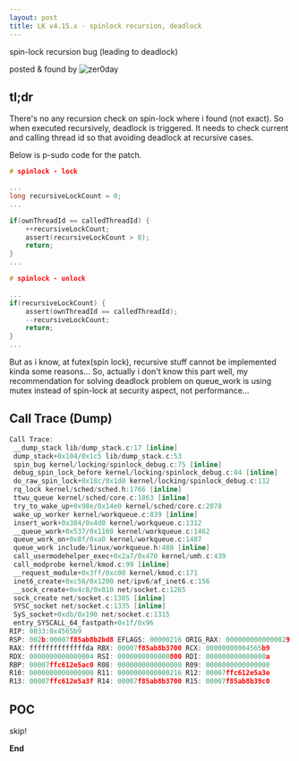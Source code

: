 ```yaml
---
layout: post
title: LK v4.15.x - spinlock recursion, deadlock
---
```


spin-lock recursion bug (leading to deadlock)

posted & found by ![zer0day](https://kozistr.github.io/)

## tl;dr
There's no any recursion check on spin-lock where i found (not exact). So when executed recursively, deadlock is triggered.
It needs to check current and calling thread id so that avoiding deadlock at recursive cases.

Below is p-sudo code for the patch.
```c
# spinlock - lock

...
long recursiveLockCount = 0;
...

if(ownThreadId == calledThreadId) {
	++recursiveLockCount;
	assert(recursiveLockCount > 0);
	return;
}
...

# spinlock - unlock

...
if(recursiveLockCount) {
	assert(ownThreadId == calledThreadId);
	--recursiveLockCount;
	return;
}
...
```

But as i know, at futex(spin lock), recursive stuff cannot be implemented kinda some reasons...
So, actually i don't know this part well, my recommendation for solving deadlock problem on queue_work is using mutex instead of spin-lock at security aspect, not performance...

## Call Trace (Dump)
```c
Call Trace:
 __dump_stack lib/dump_stack.c:17 [inline]
 dump_stack+0x104/0x1c5 lib/dump_stack.c:53
 spin_bug kernel/locking/spinlock_debug.c:75 [inline]
 debug_spin_lock_before kernel/locking/spinlock_debug.c:84 [inline]
 do_raw_spin_lock+0x18c/0x1d0 kernel/locking/spinlock_debug.c:112
 rq_lock kernel/sched/sched.h:1766 [inline]
 ttwu_queue kernel/sched/core.c:1863 [inline]
 try_to_wake_up+0x98e/0x14e0 kernel/sched/core.c:2078
 wake_up_worker kernel/workqueue.c:839 [inline]
 insert_work+0x384/0x4d0 kernel/workqueue.c:1312
 __queue_work+0x537/0x1160 kernel/workqueue.c:1462
 queue_work_on+0x8f/0xa0 kernel/workqueue.c:1487
 queue_work include/linux/workqueue.h:488 [inline]
 call_usermodehelper_exec+0x2a7/0x470 kernel/umh.c:439
 call_modprobe kernel/kmod.c:99 [inline]
 __request_module+0x3ff/0xc00 kernel/kmod.c:171
 inet6_create+0xc56/0x1200 net/ipv6/af_inet6.c:156
 __sock_create+0x4c8/0x810 net/socket.c:1265
 sock_create net/socket.c:1305 [inline]
 SYSC_socket net/socket.c:1335 [inline]
 SyS_socket+0xdb/0x190 net/socket.c:1315
 entry_SYSCALL_64_fastpath+0x1f/0x96
RIP: 0033:0x4565b9
RSP: 002b:00007f85ab8b2bd8 EFLAGS: 00000216 ORIG_RAX: 0000000000000029
RAX: ffffffffffffffda RBX: 00007f85ab8b3700 RCX: 00000000004565b9
RDX: 0000000000000004 RSI: 0000000000000800 RDI: 000000000000000a
RBP: 00007ffc612e5ac0 R08: 0000000000000000 R09: 0000000000000000
R10: 0000000000000000 R11: 0000000000000216 R12: 00007ffc612e5a3e
R13: 00007ffc612e5a3f R14: 00007f85ab8b3700 R15: 00007f85ab8b39c0
```

## POC

skip!

**End**
